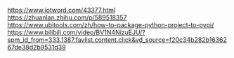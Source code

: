 https://www.iotword.com/43377.html
https://zhuanlan.zhihu.com/p/589518357
https://www.ubitools.com/zh/how-to-package-python-project-to-pypi/
https://www.bilibili.com/video/BV1N4NizuEJU/?spm_id_from=333.1387.favlist.content.click&vd_source=f20c34b282b1636267de38d2b9531d39